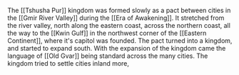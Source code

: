 The [[Tshusha Pur]] kingdom was formed slowly as a pact between cities in the [[Gmir River Valley]] during the [[Era of Awakening]]. It stretched from the river valley, north along the eastern coast, across the northern coast, all the way to the [[Kwin Gulf]] in the northwest corner of the [[Eastern Continent]], where it's capitol was founded. The pact turned into a kingdom, and started to expand south. With the expansion of the kingdom came the language of [[Old Gvar]] being standard across the many cities. The kingdom tried to settle cities inland more, 